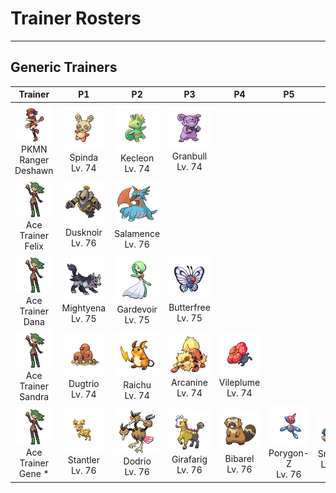# Trainer Rosters

---

## Generic Trainers

| Trainer | P1 | P2 | P3 | P4 | P5 | P6 |
|:-------:|:--:|:--:|:--:|:--:|:--:|:--:|
| ![PKMN Ranger Deshawn](../../assets/trainers/pkmn_ranger.png)<br>PKMN Ranger Deshawn | ![Spinda](../../assets/sprites/spinda/front.gif)<br>Spinda<br>Lv. 74 | ![Kecleon](../../assets/sprites/kecleon/front.gif)<br>Kecleon<br>Lv. 74 | ![Granbull](../../assets/sprites/granbull/front.gif)<br>Granbull<br>Lv. 74 |
| ![Ace Trainer Felix](../../assets/trainers/ace_trainer.png)<br>Ace Trainer Felix | ![Dusknoir](../../assets/sprites/dusknoir/front.gif)<br>Dusknoir<br>Lv. 76 | ![Salamence](../../assets/sprites/salamence/front.gif)<br>Salamence<br>Lv. 76 |
| ![Ace Trainer Dana](../../assets/trainers/ace_trainer.png)<br>Ace Trainer Dana | ![Mightyena](../../assets/sprites/mightyena/front.gif)<br>Mightyena<br>Lv. 75 | ![Gardevoir](../../assets/sprites/gardevoir/front.gif)<br>Gardevoir<br>Lv. 75 | ![Butterfree](../../assets/sprites/butterfree/front.gif)<br>Butterfree<br>Lv. 75 |
| ![Ace Trainer Sandra](../../assets/trainers/ace_trainer.png)<br>Ace Trainer Sandra | ![Dugtrio](../../assets/sprites/dugtrio/front.gif)<br>Dugtrio<br>Lv. 74 | ![Raichu](../../assets/sprites/raichu/front.gif)<br>Raichu<br>Lv. 74 | ![Arcanine](../../assets/sprites/arcanine/front.gif)<br>Arcanine<br>Lv. 74 | ![Vileplume](../../assets/sprites/vileplume/front.gif)<br>Vileplume<br>Lv. 74 |
| ![Ace Trainer Gene *](../../assets/trainers/ace_trainer.png)<br>Ace Trainer Gene * | ![Stantler](../../assets/sprites/stantler/front.gif)<br>Stantler<br>Lv. 76 | ![Dodrio](../../assets/sprites/dodrio/front.gif)<br>Dodrio<br>Lv. 76 | ![Girafarig](../../assets/sprites/girafarig/front.gif)<br>Girafarig<br>Lv. 76 | ![Bibarel](../../assets/sprites/bibarel/front.gif)<br>Bibarel<br>Lv. 76 | ![Porygon-Z](../../assets/sprites/porygon-z/front.gif)<br>Porygon-Z<br>Lv. 76 | ![Snorlax](../../assets/sprites/snorlax/front.gif)<br>Snorlax<br>Lv. 77 |
